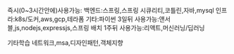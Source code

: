 즉시(0~3시간안에)사용가능:
	백엔드:스프링,스프링 시큐리티,코틀린,자바,mysql
	인프라:k8s/도커,aws,gcp,테라폼
	기타:파이썬
3일뒤 사용가능:앤서블,js,nodejs,expressjs,스프링 배치
1주뒤 사용가능:리액트,머신러닝/딥러닝



기타학습
네트워크,msa,디자인패턴,객체지향

